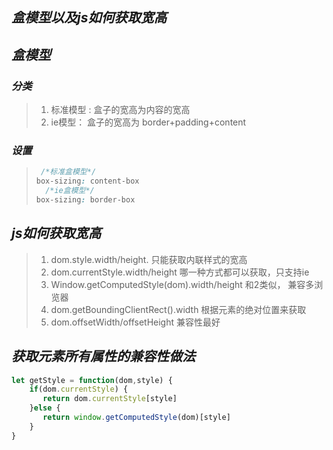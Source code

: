 ## *盒模型以及js如何获取宽高*

## *盒模型*

### *分类*

> 1. 标准模型 : 盒子的宽高为内容的宽高
> 2. ie模型： 盒子的宽高为 border+padding+content

### *设置*

> ```css
>  /*标准盒模型*/
> box-sizing: content-box
>   /*ie盒模型*/
> box-sizing: border-box
> ```
>
>  

## *js如何获取宽高*

> 1. dom.style.width/height.  只能获取内联样式的宽高
> 2. dom.currentStyle.width/height  哪一种方式都可以获取，只支持ie
> 3. Window.getComputedStyle(dom).width/height  和2类似， 兼容多浏览器
> 4. dom.getBoundingClientRect().width 根据元素的绝对位置来获取
> 5. dom.offsetWidth/offsetHeight  兼容性最好

## *获取元素所有属性的兼容性做法*

```js
let getStyle = function(dom,style) {
    if(dom.currentStyle) {
       return dom.currentStyle[style]
    }else {
       return window.getComputedStyle(dom)[style]
    }
}
```

